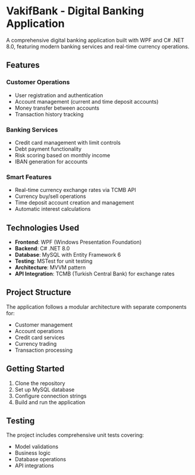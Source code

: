 # VakifBank - Digital Banking Application

A comprehensive digital banking application built with WPF and C# .NET 8.0, featuring modern banking services and real-time currency operations.

## Features

### Customer Operations
- User registration and authentication
- Account management (current and time deposit accounts)
- Money transfer between accounts
- Transaction history tracking

### Banking Services
- Credit card management with limit controls
- Debt payment functionality
- Risk scoring based on monthly income
- IBAN generation for accounts

### Smart Features
- Real-time currency exchange rates via TCMB API
- Currency buy/sell operations
- Time deposit account creation and management
- Automatic interest calculations

## Technologies Used

- **Frontend**: WPF (Windows Presentation Foundation)
- **Backend**: C# .NET 8.0
- **Database**: MySQL with Entity Framework 6
- **Testing**: MSTest for unit testing
- **Architecture**: MVVM pattern
- **API Integration**: TCMB (Turkish Central Bank) for exchange rates

## Project Structure

The application follows a modular architecture with separate components for:
- Customer management
- Account operations
- Credit card services
- Currency trading
- Transaction processing

## Getting Started

1. Clone the repository
2. Set up MySQL database
3. Configure connection strings
4. Build and run the application

## Testing

The project includes comprehensive unit tests covering:
- Model validations
- Business logic
- Database operations
- API integrations
